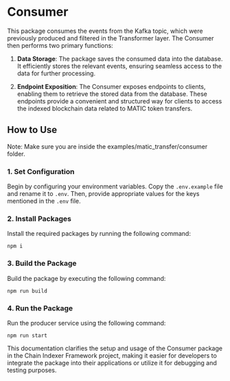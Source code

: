 # Consumer

This package consumes the events from the Kafka topic, which were previously produced and filtered in the Transformer layer. The Consumer then performs two primary functions:

1. **Data Storage**: The package saves the consumed data into the database. It efficiently stores the relevant events, ensuring seamless access to the data for further processing.

2. **Endpoint Exposition**: The Consumer exposes endpoints to clients, enabling them to retrieve the stored data from the database. These endpoints provide a convenient and structured way for clients to access the indexed blockchain data related to MATIC token transfers.

## How to Use

Note: Make sure you are inside the examples/matic_transfer/consumer folder.

### 1. Set Configuration

Begin by configuring your environment variables. Copy the `.env.example` file and rename it to `.env`. Then, provide appropriate values for the keys mentioned in the `.env` file.

### 2. Install Packages

Install the required packages by running the following command:

```
npm i
```

### 3. Build the Package

Build the package by executing the following command:

```
npm run build
```

### 4. Run the Package

Run the producer service using the following command:

```
npm run start
```

This documentation clarifies the setup and usage of the Consumer package in the Chain Indexer Framework project, making it easier for developers to integrate the package into their applications or utilize it for debugging and testing purposes.
